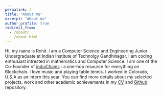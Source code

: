 ```yaml
---
permalink: /
title: "About me"
excerpt: "About me"
author_profile: true
redirect_from: 
  - /about/
  - /about.html
---
```


Hi, my name is Rohit. I am a Computer Science and Engineering Junior Undergraduate at Indian Institute of Technolgy Gandhinagar. I am coding enthusiast intrested in mathematics and Computer Science. I am one of the Co-Founder of [indiaChains](https://indiachains.com/) : a one-hop resource for everything on Blockchain. I love music and playing table tennis. I worked in Colorado, U.S.A as an intern this year. You can find more details about my selected projects, work and other academic achievements in my [CV](https://drive.google.com/file/d/1JNj6s8PFSOihabycXf6T1eXhAwYhgzwc/view?usp=sharing) and [Github](https://github.com/rohitx007) repository.


